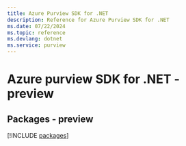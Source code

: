 ```yaml
---
title: Azure Purview SDK for .NET
description: Reference for Azure Purview SDK for .NET
ms.date: 07/22/2024
ms.topic: reference
ms.devlang: dotnet
ms.service: purview
---
```

# Azure purview SDK for .NET - preview
## Packages - preview
[!INCLUDE [packages](purview-index.md)]